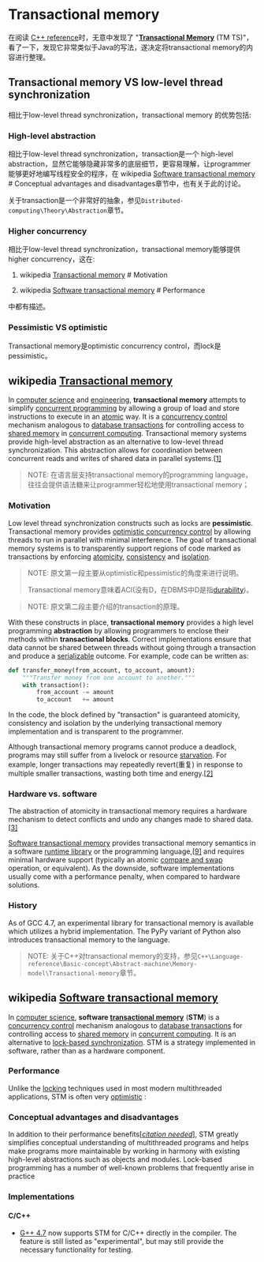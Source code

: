 # Transactional memory

在阅读 [C++ reference](https://en.cppreference.com/w/cpp)时，无意中发现了 "**[Transactional Memory](https://en.cppreference.com/w/cpp/language/transactional_memory)** (TM TS)"，看了一下，发现它非常类似于Java的写法，遂决定将transactional memory的内容进行整理。

## Transactional memory VS low-level thread synchronization

相比于low-level thread synchronization，transactional memory 的优势包括:

### High-level abstraction

相比于low-level thread synchronization，transaction是一个 high-level abstraction，显然它能够隐藏非常多的底层细节，更容易理解，让programmer能够更好地编写线程安全的程序，在 wikipedia [Software transactional memory](https://en.wikipedia.org/wiki/Software_transactional_memory) # Conceptual advantages and disadvantages章节中，也有关于此的讨论。

关于transaction是一个非常好的抽象，参见`Distributed-computing\Theory\Abstraction`章节。

### Higher concurrency

相比于low-level thread synchronization，transactional memory能够提供higher concurrency，这在: 

1) wikipedia [Transactional memory](https://en.wikipedia.org/wiki/Transactional_memory) # Motivation

2) wikipedia [Software transactional memory](https://en.wikipedia.org/wiki/Software_transactional_memory) # Performance

中都有描述。

### Pessimistic VS optimistic

Transactional memory是optimistic concurrency control，而lock是pessimistic。

## wikipedia [Transactional memory](https://en.wikipedia.org/wiki/Transactional_memory)

In [computer science](https://en.wikipedia.org/wiki/Computer_science) and [engineering](https://en.wikipedia.org/wiki/Computer_engineering), **transactional memory** attempts to simplify [concurrent programming](https://en.wikipedia.org/wiki/Concurrent_programming) by allowing a group of load and store instructions to execute in an [atomic](https://en.wikipedia.org/wiki/Linearizability) way. It is a [concurrency control](https://en.wikipedia.org/wiki/Concurrency_control) mechanism analogous to [database transactions](https://en.wikipedia.org/wiki/Database_transaction) for controlling access to [shared memory](https://en.wikipedia.org/wiki/Shared_memory_(interprocess_communication)) in [concurrent computing](https://en.wikipedia.org/wiki/Concurrent_computing). Transactional memory systems provide high-level abstraction as an alternative to low-level thread synchronization. This abstraction allows for coordination between concurrent reads and writes of shared data in parallel systems.[[1\]](https://en.wikipedia.org/wiki/Transactional_memory#cite_note-1)

> NOTE: 在语言层支持transactional memory的programming language，往往会提供语法糖来让programmer轻松地使用transactional memory；

### Motivation

Low level thread synchronization constructs such as locks are **pessimistic**. Transactional memory provides [optimistic concurrency control](https://en.wikipedia.org/wiki/Optimistic_concurrency_control) by allowing threads to run in parallel with minimal interference. The goal of transactional memory systems is to transparently support regions of code marked as transactions by enforcing [atomicity](https://en.wikipedia.org/wiki/Atomicity_(database_systems)), [consistency](https://en.wikipedia.org/wiki/Consistency_(database_systems)) and [isolation](https://en.wikipedia.org/wiki/Isolation_(database_systems)).

> NOTE: 原文第一段主要从optimistic和pessimistic的角度来进行说明。
>
> Transactional memory意味着ACI(没有D，在DBMS中D是指[durability](https://en.wikipedia.org/wiki/ACID))。



> NOTE: 原文第二段主要介绍的transaction的原理。

With these constructs in place, **transactional memory** provides a high level programming **abstraction** by allowing programmers to enclose their methods within **transactional blocks**. Correct implementations ensure that data cannot be shared between threads without going through a transaction and produce a [serializable](https://en.wikipedia.org/wiki/Serializability) outcome. For example, code can be written as:

```python
def transfer_money(from_account, to_account, amount):
    """Transfer money from one account to another."""
    with transaction():
        from_account -= amount
        to_account   += amount
```

In the code, the block defined by "transaction" is guaranteed atomicity, consistency and isolation by the underlying transactional memory implementation and is transparent to the programmer.

Although transactional memory programs cannot produce a deadlock, programs may still suffer from a livelock or resource [starvation](https://en.wikipedia.org/wiki/Starvation_(computer_science)). For example, longer transactions may repeatedly revert(重复) in response to multiple smaller transactions, wasting both time and energy.[[2\]](https://en.wikipedia.org/wiki/Transactional_memory#cite_note-:0-2)



### Hardware vs. software

The abstraction of atomicity in transactional memory requires a hardware mechanism to detect conflicts and undo any changes made to shared data.[[3\]](https://en.wikipedia.org/wiki/Transactional_memory#cite_note-:1-3)

[Software transactional memory](https://en.wikipedia.org/wiki/Software_transactional_memory) provides transactional memory semantics in a software [runtime library](https://en.wikipedia.org/wiki/Runtime_library) or the programming language,[[9\]](https://en.wikipedia.org/wiki/Transactional_memory#cite_note-9) and requires minimal hardware support (typically an atomic [compare and swap](https://en.wikipedia.org/wiki/Compare_and_swap) operation, or equivalent). As the downside, software implementations usually come with a performance penalty, when compared to hardware solutions.

### History

As of GCC 4.7, an experimental library for transactional memory is available which utilizes a hybrid implementation. The PyPy variant of Python also introduces transactional memory to the language.

> NOTE: 关于C++对transactional memory的支持，参见`C++\Language-reference\Basic-concept\Abstract-machine\Memory-model\Transactional-memory`章节。

## wikipedia [Software transactional memory](https://en.wikipedia.org/wiki/Software_transactional_memory)

In [computer science](https://en.wikipedia.org/wiki/Computer_science), **software [transactional memory](https://en.wikipedia.org/wiki/Transactional_memory)** (**STM**) is a [concurrency control](https://en.wikipedia.org/wiki/Concurrency_control) mechanism analogous to [database transactions](https://en.wikipedia.org/wiki/Database_transaction) for controlling access to [shared memory](https://en.wikipedia.org/wiki/Shared_memory_(interprocess_communication)) in [concurrent computing](https://en.wikipedia.org/wiki/Concurrent_computing). It is an alternative to [lock-based synchronization](https://en.wikipedia.org/wiki/Lock_(computer_science)). STM is a strategy implemented in software, rather than as a hardware component. 

### Performance

Unlike the [locking](https://en.wikipedia.org/wiki/Lock_(computer_science)) techniques used in most modern multithreaded applications, STM is often very [optimistic](https://en.wikipedia.org/wiki/Optimistic_concurrency_control) :



### Conceptual advantages and disadvantages

In addition to their performance benefits[*[citation needed](https://en.wikipedia.org/wiki/Wikipedia:Citation_needed)*], STM greatly simplifies conceptual understanding of multithreaded programs and helps make programs more maintainable by working in harmony with existing high-level abstractions such as objects and modules. Lock-based programming has a number of well-known problems that frequently arise in practice

### Implementations

#### C/C++

- [G++ 4.7](https://gcc.gnu.org/wiki/TransactionalMemory) now supports STM for C/C++ directly in the compiler. The feature is still listed as "experimental", but may still provide the necessary functionality for testing.